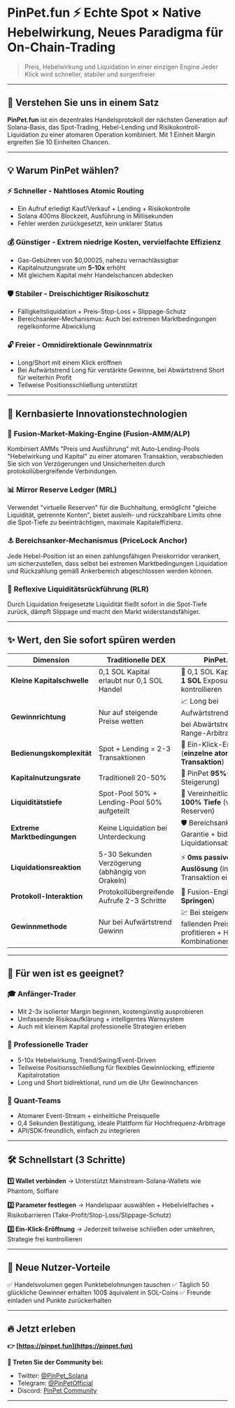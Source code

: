 # PinPet.fun ⚡ Echte Spot × Native Hebelwirkung, Neues Paradigma für On-Chain-Trading

> Preis, Hebelwirkung und Liquidation in einer einzigen Engine
> Jeder Klick wird schneller, stabiler und sorgenfreier

---

## 🎯 Verstehen Sie uns in einem Satz

**PinPet.fun** ist ein dezentrales Handelsprotokoll der nächsten Generation auf Solana-Basis, das Spot-Trading, Hebel-Lending und Risikokontroll-Liquidation zu einer atomaren Operation kombiniert. Mit 1 Einheit Margin ergreifen Sie 10 Einheiten Chancen.

---

## 💡 Warum PinPet wählen?

### ⚡ **Schneller** - Nahtloses Atomic Routing
- Ein Aufruf erledigt Kauf/Verkauf + Lending + Risikokontrolle
- Solana 400ms Blockzeit, Ausführung in Millisekunden
- Fehler werden zurückgesetzt, kein unklarer Status

### 💰 **Günstiger** - Extrem niedrige Kosten, vervielfachte Effizienz
- Gas-Gebühren von $0,00025, nahezu vernachlässigbar
- Kapitalnutzungsrate um **5-10x** erhöht
- Mit gleichem Kapital mehr Handelschancen abdecken

### 🛡️ **Stabiler** - Dreischichtiger Risikoschutz
- Fälligkeitsliquidation + Preis-Stop-Loss + Slippage-Schutz
- Bereichsanker-Mechanismus: Auch bei extremen Marktbedingungen regelkonforme Abwicklung

### 🔓 **Freier** - Omnidirektionale Gewinnmatrix
- Long/Short mit einem Klick eröffnen
- Bei Aufwärtstrend Long für verstärkte Gewinne, bei Abwärtstrend Short für weiterhin Profit
- Teilweise Positionsschließung unterstützt

---

## 🚀 Kernbasierte Innovationstechnologien

### 🔧 **Fusion-Market-Making-Engine** (Fusion-AMM/ALP)
Kombiniert AMMs "Preis und Ausführung" mit Auto-Lending-Pools "Hebelwirkung und Kapital" zu einer atomaren Transaktion, verabschieden Sie sich von Verzögerungen und Unsicherheiten durch protokollübergreifende Verbindungen.

### 📊 **Mirror Reserve Ledger** (MRL)
Verwendet "virtuelle Reserven" für die Buchhaltung, ermöglicht "gleiche Liquidität, getrennte Konten", bietet ausleih- und rückzahlbare Limits ohne die Spot-Tiefe zu beeinträchtigen, maximale Kapitaleffizienz.

### ⚓ **Bereichsanker-Mechanismus** (PriceLock Anchor)
Jede Hebel-Position ist an einen zahlungsfähigen Preiskorridor verankert, um sicherzustellen, dass selbst bei extremen Marktbedingungen Liquidation und Rückzahlung gemäß Ankerbereich abgeschlossen werden können.

### 🔄 **Reflexive Liquiditätsrückführung** (RLR)
Durch Liquidation freigesetzte Liquidität fließt sofort in die Spot-Tiefe zurück, dämpft Slippage und macht den Markt widerstandsfähiger.

---

## ✨ Wert, den Sie sofort spüren werden

| Dimension | Traditionelle DEX | PinPet.fun |
|-----|---------|-----------|
| **Kleine Kapitalschwelle** | 0,1 SOL Kapital erlaubt nur 0,1 SOL Handel | 🎁 0,1 SOL Kapital kann **1 SOL** Exposure kontrollieren |
| **Gewinnrichtung** | Nur auf steigende Preise wetten | 📈 Long bei Aufwärtstrend / 📉 Short bei Abwärtstrend / 🌊 Range-Arbitrage |
| **Bedienungskomplexität** | Spot + Lending = 2-3 Transaktionen | 🎯 Ein-Klick-Eröffnung (**einzelne atomare Transaktion**) |
| **Kapitalnutzungsrate** | Traditionell 20-50% | 🚀 PinPet **95%+** (5x Steigerung) |
| **Liquiditätstiefe** | Spot-Pool 50% + Lending-Pool 50% aufgeteilt | 🌊 Vereinheitlichter Pool **100% Tiefe** (virtuelle Reserven) |
| **Extreme Marktbedingungen** | Keine Liquidation bei Unterdeckung | 🛡️ Bereichsanker-Garantie + bidirektionale Liquidationsabsicherung |
| **Liquidationsreaktion** | 5-30 Sekunden Verzögerung (abhängig von Orakeln) | ⚡ **0ms passive Auslösung** (in Transaktion eingebettet) |
| **Protokoll-Interaktion** | Protokollübergreifende Aufrufe 2-3 Schritte | 🔗 Fusion-Engine (**kein Springen**) |
| **Gewinnmethode** | Nur bei Aufwärtstrend Gewinn | 💹 Bei steigenden und fallenden Preisen profitieren + Hedge-Kombinationen |


---

## 🎯 Für wen ist es geeignet?

### 🎓 **Anfänger-Trader**
- Mit 2-3x isolierter Margin beginnen, kostengünstig ausprobieren
- Umfassende Risikoaufklärung + intelligentes Warnsystem
- Auch mit kleinem Kapital professionelle Strategien erleben

### 💼 **Professionelle Trader**
- 5-10x Hebelwirkung, Trend/Swing/Event-Driven
- Teilweise Positionsschließung für flexibles Gewinnlocking, effiziente Kapitalrotation
- Long und Short bidirektional, rund um die Uhr Gewinnchancen

### 🤖 **Quant-Teams**
- Atomarer Event-Stream + einheitliche Preisquelle
- 0,4 Sekunden Bestätigung, ideale Plattform für Hochfrequenz-Arbitrage
- API/SDK-freundlich, einfach zu integrieren

---

## 🛠️ Schnellstart (3 Schritte)

**1️⃣ Wallet verbinden**
→ Unterstützt Mainstream-Solana-Wallets wie Phantom, Solflare

**2️⃣ Parameter festlegen**
→ Handelspaar auswählen + Hebelvielfaches + Risikobarrieren (Take-Profit/Stop-Loss/Slippage-Schutz)

**3️⃣ Ein-Klick-Eröffnung**
→ Jederzeit teilweise schließen oder umkehren, Strategie frei kontrollieren

---

## 🎁 Neue Nutzer-Vorteile

✅ Handelsvolumen gegen Punktebelohnungen tauschen
✅ Täglich 50 glückliche Gewinner erhalten 100$ äquivalent in SOL-Coins
✅ Freunde einladen und Punkte zurückerhalten

---

## 🔥 Jetzt erleben

**👉 [https://pinpet.fun](https://pinpet.fun)**

**📱 Treten Sie der Community bei:**
- Twitter: [@PinPet_Solana](https://twitter.com/PinPet_Solana)
- Telegram: [@PinPetOfficial](https://t.me/PinPetOfficial)
- Discord: [PinPet Community](https://discord.gg/pinpet)

---



